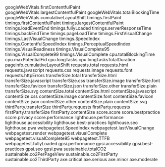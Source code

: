 googleWebVitals.firstContentfulPaint
googleWebVitals.largestContentfulPaint
googleWebVitals.totalBlockingTime
googleWebVitals.cumulativeLayoutShift
timings.firstPaint
timings.firstContentfulPaint
timings.largestContentfulPaint
timings.loadEventEnd
timings.fullyLoaded
timings.serverResponseTime
timings.backEndTime
timings.pageLoadTime
timings.FirstVisualChange
timings.LastVisualChange
timings.SpeedIndex
timings.ContentfulSpeedIndex
timings.PerceptualSpeedIndex
timings.VisualReadiness
timings.VisualComplete95
timings.VisualComplete99
timings.VisualComplete
cpu.totalBlockingTime
cpu.maxPotentialFid
cpu.longTasks
cpu.longTasksTotalDuration
pageinfo.cumulativeLayoutShift
requests.total
requests.html
requests.javascript
requests.css
requests.image
requests.font
requests.httpErrors
transferSize.total
transferSize.html
transferSize.javascript
transferSize.css
transferSize.image
transferSize.font
transferSize.favicon
transferSize.json
transferSize.other
transferSize.plain
transferSize.svg
contentSize.total
contentSize.html
contentSize.javascript
contentSize.css
contentSize.image
contentSize.font
contentSize.favicon
contentSize.json
contentSize.other
contentSize.plain
contentSize.svg
thirdParty.transferSize
thirdParty.requests
firstParty.requests
firstParty.transferSize
firstParty.contentSize
score.score
score.bestpractice
score.privacy
score.performance
lighthouse.performance
lighthouse.accessibility
lighthouse.best-practices
lighthouse.seo
lighthouse.pwa
webpagetest.SpeedIndex
webpagetest.lastVisualChange
webpagetest.render
webpagetest.visualComplete
webpagetest.visualComplete95
webpagetest.TTFB
webpagetest.fullyLoaded
gpsi.performance
gpsi.accessibility
gpsi.best-practices
gpsi.seo
gpsi.pwa
sustainable.totalCO2
sustainable.co2PerPageView
sustainable.co2FirstParty
sustainable.co2ThirdParty
axe.critical
axe.serious
axe.minor
axe.moderate
